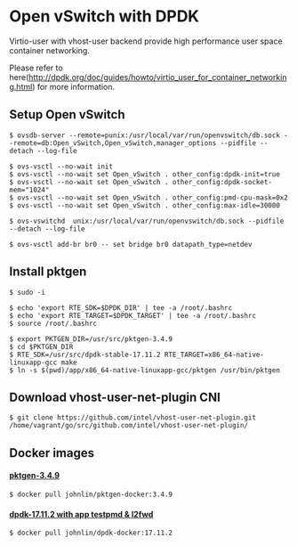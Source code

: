 # Open vSwitch with DPDK

Virtio-user with vhost-user backend provide high performance user space container networking. 

Please refer to here(http://dpdk.org/doc/guides/howto/virtio_user_for_container_networking.html) for more information.

## Setup Open vSwitch
```shell
$ ovsdb-server --remote=punix:/usr/local/var/run/openvswitch/db.sock --remote=db:Open_vSwitch,Open_vSwitch,manager_options --pidfile --detach --log-file

$ ovs-vsctl --no-wait init
$ ovs-vsctl --no-wait set Open_vSwitch . other_config:dpdk-init=true 
$ ovs-vsctl --no-wait set Open_vSwitch . other_config:dpdk-socket-mem="1024" 
$ ovs-vsctl --no-wait set Open_vSwitch . other_config:pmd-cpu-mask=0x2
$ ovs-vsctl --no-wait set Open_vSwitch . other_config:max-idle=30000

$ ovs-vswitchd  unix:/usr/local/var/run/openvswitch/db.sock --pidfile --detach --log-file

$ ovs-vsctl add-br br0 -- set bridge br0 datapath_type=netdev
```

## Install pktgen
```shell
$ sudo -i

$ echo 'export RTE_SDK=$DPDK_DIR' | tee -a /root/.bashrc
$ echo 'export RTE_TARGET=$DPDK_TARGET' | tee -a /root/.bashrc
$ source /root/.bashrc

$ export PKTGEN_DIR=/usr/src/pktgen-3.4.9
$ cd $PKTGEN_DIR
$ RTE_SDK=/usr/src/dpdk-stable-17.11.2 RTE_TARGET=x86_64-native-linuxapp-gcc make
$ ln -s $(pwd)/app/x86_64-native-linuxapp-gcc/pktgen /usr/bin/pktgen
```

## Download vhost-user-net-plugin CNI
```shell
$ git clone https://github.com/intel/vhost-user-net-plugin.git /home/vagrant/go/src/github.com/intel/vhost-user-net-plugin/
```

## Docker images 

#### [pktgen-3.4.9](https://hub.docker.com/r/johnlin/pktgen-docker/)
```shell
$ docker pull johnlin/pktgen-docker:3.4.9
```
#### [dpdk-17.11.2 with app testpmd & l2fwd](https://hub.docker.com/r/johnlin/dpdk-docker/)

```shell
$ docker pull johnlin/dpdk-docker:17.11.2
```

